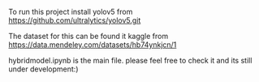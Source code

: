 To run this project install yolov5 from https://github.com/ultralytics/yolov5.git

The dataset for this can be found it kaggle from https://data.mendeley.com/datasets/hb74ynkjcn/1

hybridmodel.ipynb is the main file. please feel free to check it and its still under development:)
